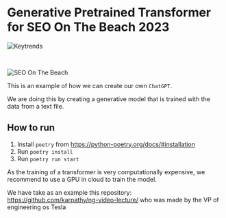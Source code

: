 # **Generative Pretrained Transformer for SEO On The Beach 2023**

![Keytrends](https://keytrends.ai/wp-content/uploads/2023/03/nuevo-logo-positivo.png)

&nbsp;
&nbsp;

![SEO On The Beach](https://seonthebeach.es/wp-content/uploads/2022/11/seonthebeach-16-17-junio-2023.png)

This is an example of how we can create our own `ChatGPT`.

We are doing this by creating a generative model that is trained with the data from a text file.

## How to run

1. Install `poetry` from https://python-poetry.org/docs/#installation
2. Run `poetry install`
3. Run `poetry run start`

As the training of a transformer is very computationally expensive, we recommend to use a GPU in cloud to train the model.

We have take as an example this repository: https://github.com/karpathy/ng-video-lecture/ who was made by the VP of engineering os Tesla